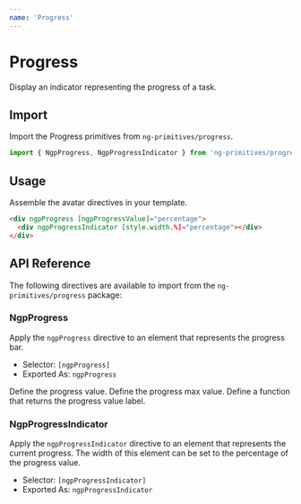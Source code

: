 ```yaml
---
name: 'Progress'
---
```


# Progress

Display an indicator representing the progress of a task.

<docs-example name="progress"></docs-example>

## Import

Import the Progress primitives from `ng-primitives/progress`.

```ts
import { NgpProgress, NgpProgressIndicator } from 'ng-primitives/progress';
```

## Usage

Assemble the avatar directives in your template.

```html
<div ngpProgress [ngpProgressValue]="percentage">
  <div ngpProgressIndicator [style.width.%]="percentage"></div>
</div>
```

## API Reference

The following directives are available to import from the `ng-primitives/progress` package:

### NgpProgress

Apply the `ngpProgress` directive to an element that represents the progress bar.

- Selector: `[ngpProgress]`
- Exported As: `ngpProgress`

<response-field name="ngpProgressValue" type="number">
  Define the progress value.
</response-field>

<response-field name="ngpProgressMax" type="number" default="100">
  Define the progress max value.
</response-field>

<response-field name="ngpProgressValueLabel" type="(value: number, max: number) => string">
  Define a function that returns the progress value label.
</response-field>

### NgpProgressIndicator

Apply the `ngpProgressIndicator` directive to an element that represents the current progress.
The width of this element can be set to the percentage of the progress value.

- Selector: `[ngpProgressIndicator]`
- Exported As: `ngpProgressIndicator`

